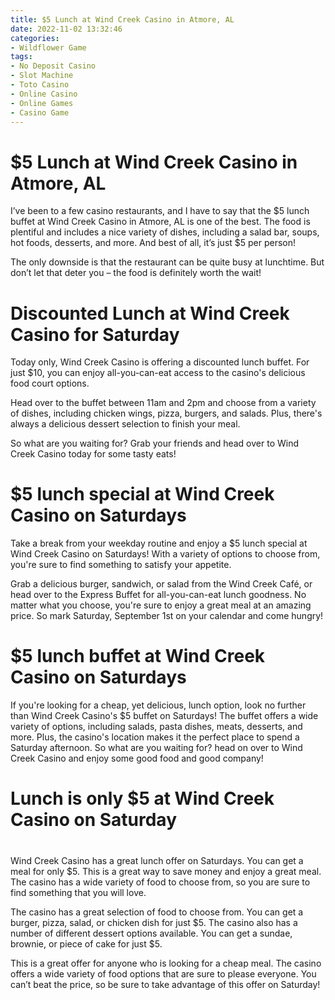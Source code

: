 ```yaml
---
title: $5 Lunch at Wind Creek Casino in Atmore, AL
date: 2022-11-02 13:32:46
categories:
- Wildflower Game
tags:
- No Deposit Casino
- Slot Machine
- Toto Casino
- Online Casino
- Online Games
- Casino Game
---
```



#  $5 Lunch at Wind Creek Casino in Atmore, AL

I’ve been to a few casino restaurants, and I have to say that the $5 lunch buffet at Wind Creek Casino in Atmore, AL is one of the best. The food is plentiful and includes a nice variety of dishes, including a salad bar, soups, hot foods, desserts, and more. And best of all, it’s just $5 per person!

The only downside is that the restaurant can be quite busy at lunchtime. But don’t let that deter you – the food is definitely worth the wait!

#  Discounted Lunch at Wind Creek Casino for Saturday

Today only, Wind Creek Casino is offering a discounted lunch buffet. For just $10, you can enjoy all-you-can-eat access to the casino's delicious food court options.

Head over to the buffet between 11am and 2pm and choose from a variety of dishes, including chicken wings, pizza, burgers, and salads. Plus, there's always a delicious dessert selection to finish your meal.

So what are you waiting for? Grab your friends and head over to Wind Creek Casino today for some tasty eats!

#  $5 lunch special at Wind Creek Casino on Saturdays

Take a break from your weekday routine and enjoy a $5 lunch special at Wind Creek Casino on Saturdays! With a variety of options to choose from, you're sure to find something to satisfy your appetite.

Grab a delicious burger, sandwich, or salad from the Wind Creek Café, or head over to the Express Buffet for all-you-can-eat lunch goodness. No matter what you choose, you're sure to enjoy a great meal at an amazing price. So mark Saturday, September 1st on your calendar and come hungry!

#  $5 lunch buffet at Wind Creek Casino on Saturdays

If you're looking for a cheap, yet delicious, lunch option, look no further than Wind Creek Casino's $5 buffet on Saturdays! The buffet offers a wide variety of options, including salads, pasta dishes, meats, desserts, and more. Plus, the casino's location makes it the perfect place to spend a Saturday afternoon. So what are you waiting for? head on over to Wind Creek Casino and enjoy some good food and good company!

#  Lunch is only $5 at Wind Creek Casino on Saturday

#

Wind Creek Casino has a great lunch offer on Saturdays. You can get a meal for only $5. This is a great way to save money and enjoy a great meal. The casino has a wide variety of food to choose from, so you are sure to find something that you will love.

The casino has a great selection of food to choose from. You can get a burger, pizza, salad, or chicken dish for just $5. The casino also has a number of different dessert options available. You can get a sundae, brownie, or piece of cake for just $5.

This is a great offer for anyone who is looking for a cheap meal. The casino offers a wide variety of food options that are sure to please everyone. You can’t beat the price, so be sure to take advantage of this offer on Saturday!